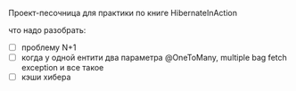 Проект-песочница для практики по книге HibernateInAction


что надо разобрать: 
* [ ] проблему N+1
* [ ] когда у одной ентити два параметра @OneToMany, multiple bag fetch exception и все такое
* [ ] кэши хибера
